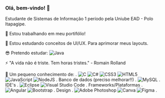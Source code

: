 ### Olá, bem-vindo! 👋
Estudante de Sistemas de Informação 1 período pela Uniube EAD - Polo Itapagipe.
<!--Isto é um comentário-->
🔭 Estou trabalhando em meu portifólio!

🌱 Estou estudando conceitos de UI/UX. Para aprimorar meus layouts.

😎 Pretendo estudar: ![Java](https://img.shields.io/badge/java-%23ED8B00.svg?style=for-the-badge&logo=openjdk&logoColor=white)

⚡ "A vida não é triste. Tem horas tristes."  - Romain Rolland

🤏 Um pequeno conhecimento de:
.
![C](https://img.shields.io/badge/c-%2300599C.svg?style=for-the-badge&logo=c&logoColor=white) ![C#](https://img.shields.io/badge/c%23-%23239120.svg?style=for-the-badge&logo=c-sharp&logoColor=white) ![CSS3](https://img.shields.io/badge/css3-%231572B6.svg?style=for-the-badge&logo=css3&logoColor=white) ![HTML5](https://img.shields.io/badge/html5-%23E34F26.svg?style=for-the-badge&logo=html5&logoColor=white) ![JavaScript](https://img.shields.io/badge/javascript-%23323330.svg?style=for-the-badge&logo=javascript&logoColor=%23F7DF1E) ![NodeJS](https://img.shields.io/badge/node.js-6DA55F?style=for-the-badge&logo=node.js&logoColor=white) 
.
Banco de dados (preciso melhorar!!)
.
![MySQL](https://img.shields.io/badge/mysql-%2300f.svg?style=for-the-badge&logo=mysql&logoColor=white) 
.
IDE's
.
![Eclipse](https://img.shields.io/badge/Eclipse-FE7A16.svg?style=for-the-badge&logo=Eclipse&logoColor=white) ![Visual Studio Code](https://img.shields.io/badge/Visual%20Studio%20Code-0078d7.svg?style=for-the-badge&logo=visual-studio-code&logoColor=white) 
.
Frameworks/Plataformas
.
![Angular](https://img.shields.io/badge/angular-%23DD0031.svg?style=for-the-badge&logo=angular&logoColor=white) ![Bootstrap](https://img.shields.io/badge/bootstrap-%238511FA.svg?style=for-the-badge&logo=bootstrap&logoColor=white) 
.
Design 
.
![Adobe Photoshop](https://img.shields.io/badge/adobe%20photoshop-%2331A8FF.svg?style=for-the-badge&logo=adobe%20photoshop&logoColor=white) ![Canva](https://img.shields.io/badge/Canva-%2300C4CC.svg?style=for-the-badge&logo=Canva&logoColor=white) ![Figma](https://img.shields.io/badge/figma-%23F24E1E.svg?style=for-the-badge&logo=figma&logoColor=white) 
.
